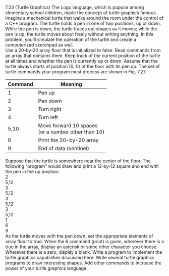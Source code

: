 7.23 (Turtle Graphics) The Logo language, which is popular among elementary school children,
made the concept of turtle graphics famous. Imagine a mechanical turtle that walks around the room
under the control of a C++ program. The turtle holds a pen in one of two positions, up or down.
While the pen is down, the turtle traces out shapes as it moves; while the pen is up, the turtle moves
about freely without writing anything. In this problem, you’ll simulate the operation of the turtle
and create a computerized sketchpad as well.  
Use a 20-by-20 array floor that is initialized to false. Read commands from an array that
contains them. Keep track of the current position of the turtle at all times and whether the pen is
currently up or down. Assume that the turtle always starts at position (0, 0) of the floor with its
pen up. The set of turtle commands your program must process are shown in Fig. 7.27.  

Command | Meaning
------- | -------
1 | Pen up
2 | Pen down
3 | Turn right
4 | Turn left
5,10 | Move forward 10 spaces<br>(or a number other than 10)
6 | Print the 20-by-20 array
9 | End of data (sentinel)

Suppose that the turtle is somewhere near the center of the floor. The following “program”
would draw and print a 12-by-12 square and end with the pen in the up position:  
2  
5,12  
3  
5,12  
3  
5,12  
3  
5,12  
1  
6  
9  
As the turtle moves with the pen down, set the appropriate elements of array floor to true. When
the 6 command (print) is given, wherever there is a true in the array, display an asterisk or some
other character you choose. Wherever there is a zero, display a blank. Write a program to implement 
the turtle graphics capabilities discussed here. Write several turtle graphics programs to draw
interesting shapes. Add other commands to increase the power of your turtle graphics language.
